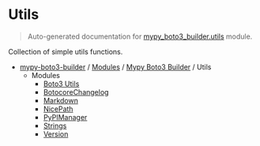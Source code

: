 # Utils

> Auto-generated documentation for [mypy_boto3_builder.utils](https://github.com/youtype/mypy_boto3_builder/blob/main/mypy_boto3_builder/utils/__init__.py) module.

Collection of simple utils functions.

- [mypy-boto3-builder](../../README.md#mypy_boto3_builder) / [Modules](../../MODULES.md#mypy-boto3-builder-modules) / [Mypy Boto3 Builder](../index.md#mypy-boto3-builder) / Utils
    - Modules
        - [Boto3 Utils](boto3_utils.md#boto3-utils)
        - [BotocoreChangelog](botocore_changelog.md#botocorechangelog)
        - [Markdown](markdown.md#markdown)
        - [NicePath](nice_path.md#nicepath)
        - [PyPIManager](pypi_manager.md#pypimanager)
        - [Strings](strings.md#strings)
        - [Version](version.md#version)
